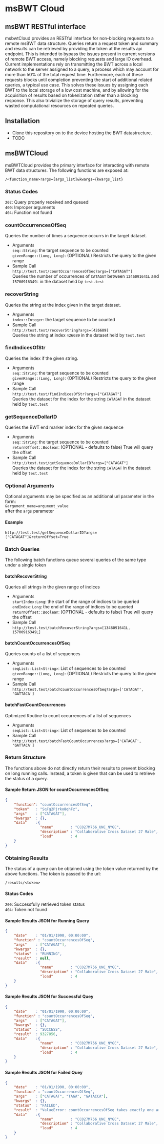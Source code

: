 # msBWT Cloud

## msBWT RESTful interface

msbwtCloud provides an RESTful interface for non-blocking requests to a remote msBWT data structure.
Queries return a request token and summary and results can be retrieved by providing the token at the results api endpoint.
This is intended to bypass the issues present in current versions of remote BWT access, namely blocking requests and large IO overhead.
Current implementations rely on transmitting the BWT across a local network to the server assigned to a query, a process which may account for more than 50% of the total request time.
Furthermore, each of these requests blocks until completion preventing the start of additional related queries, a typical use case.
This solves these issues by assigning each BWT to the local storage of a low cost machine,
and by allowing for the acquisition of results based on tokenization rather than a blocking response.
This also trivialize the storage of query results, preventing wasted computational resources on repeated queries.

## Installation

- Clone this repository on to the device hosting the BWT datastructure.
- TODO

## msBWTCloud

msBWTCloud provides the primary interface for interacting with remote BWT data structures. The following functions are exposed at:

`/<function_name>?args=[args_list]&kwargs={kwargs_list}`

### Status Codes

`202`: Query properly received and queued  
`400`: Improper arguments  
`404`: Function not found

### countOccurrencesOfSeq

Queries the number of times a sequence occurrs in the target dataset.

- Arguments  
    `seq::String`: the target sequence to be counted  
    `givenRange::(Long, Long)`: (OPTIONAL) Restricts the query to the given range
- Sample Call  
`http://test.test/countOccurrencesOfSeq?args=["CATAGAT"]`  
Queries the number of occurrences of `CATAGAT` between
`1346091641L` and `15700916349L` in the dataset held by `test.test`

### recoverString

Queries the string at the index given in the target dataset.

- Arguments  
    `index::Integer`: the target sequence to be counted  
- Sample Call  
`http://test.test/recoverString?args=[426689]`  
Queries the string at index `426689` in the dataset held by `test.test`

### findIndicesOfStr

Queries the index if the given string.

- Arguments  
    `seq::String`: the target sequence to be counted  
    `givenRange::(Long, Long)`: (OPTIONAL) Restricts the query to the given range  
- Sample Call  
`http://test.test/findIndicesOfStr?args=["CATAGAT"]`  
Queries the dataset for the index for the string `CATAGAT` in the dataset held by `test.test`

### getSequenceDollarID

Queries the BWT end marker index for the given sequence

- Arguments  
    `seq::String`: the target sequence to be counted  
    `returnOffset::Boolean`: (OPTIONAL - defaults to false) True will query the offset
- Sample Call  
`http://test.test/getSequenceDollarID?args=["CATAGAT"]`  
Queries the dataset for the index for the string `CATAGAT` in the dataset held by `test.test`

### Optional Arguments

Optional arguments may be specified as an additional url parameter in the form:  
`&argument_name=argument_value`  
after the `args` parameter

#### Example

`http://test.test/getSequenceDollarID?args=["CATAGAT"]&returnOffset=True` 

### Batch Queries

The following batch functions queue several queries of the same type under a single token

#### batchRecoverString

Queries all strings in the given range of indices

- Arguments  
    `startIndex:Long`: the start of the range of indices to be queried  
    `endIndex:Long`: the end of the range of indices to be queried  
    `returnOffset::Boolean`: (OPTIONAL - defaults to false) True will query the offset
- Sample Call  
`http://test.test/batchRecoverString?args=[1346091641L, 15700916349L]`

#### batchCountOccurrencesOfSeq

Queries counts of a list of sequences

- Arguments  
    `seqList::List<String>`: List of sequences to be counted  
    `givenRange::(Long, Long)`: (OPTIONAL) Restricts the query to the given range
- Sample Call  
`http://test.test/batchCountOccurrencesOfSeq?args=['CATAGAT', 'GATTACA']`

#### batchFastCountOccurrences

Optimized Routine to count occurrences of a list of sequences

- Arguments  
    `seqList::List<String>`: List of sequences to be counted  
- Sample Call  
`http://test.test/batchFastCountOccurrences?args=['CATAGAT', 'GATTACA']`

### Return Structure

The functions above do not directly return their results to prevent blocking on long running calls. Instead, a token is given that can be used to retrieve the status of a query.  

#### Sample Return JSON for countOccurrencesOfSeq

```json
{
    "function": "countOccurrencesOfSeq",
    "token"   : "SqFg2Pjrko8qhFz",
    "args"    : ["CATAGAT"],
    "kwargs"  : {},
    "data"    :{
                "name"        : "CC027M756_UNC_NYGC",
                "description" : "Collaborative Cross Dataset 27 Male",
                "load"        : 4
    }
}
```

### Obtaining Results

The status of a query can be obtained using the token value returned by the above functions. The token is passed to the url:  

`/results/<token>`

#### Status Codes

`200`: Successfully retrieved token status  
`404`: Token not found  

#### Sample Results JSON for Running Query

``` json
{
    "date"    : "01/01/1990, 00:00:00",
    "function" : "countOccurrencesOfSeq",
    "args"    : ["CATAGAT"],
    "kwargs"  : {},
    "status"  : "RUNNING",
    "result"  : null,
    "data"    :{
                "name"        : "CC027M756_UNC_NYGC",
                "description" : "Collaborative Cross Dataset 27 Male",
                "load"        : 4
    }
}
```

#### Sample Results JSON for Successful Quey

```json
{
    "date"    : "01/01/1990, 00:00:00",
    "function" : "countOccurrencesOfSeq",
    "args"    : ["CATAGAT"],
    "kwargs"  : {},
    "status"  : "SUCCESS",
    "result"  : 9327856,
    "data"    :{
                "name"        : "CC027M756_UNC_NYGC",
                "description" : "Collaborative Cross Dataset 27 Male",
                "load"        : 4
    }
}
```

#### Sample Results JSON for Failed Quey

``` json
{
    "date"    : "01/01/1990, 00:00:00",
    "function" : "countOccurrencesOfSeq",
    "args"    : ["CATAGAT", "TAGA", "GATACCA"],
    "kwargs"  : {},
    "status"  : "FAILED",
    "result"  : "ValueError: countOccurrencesOfSeq takes exactly one argument",
    "data"    :{
                "name"        : "CC027M756_UNC_NYGC",
                "description" : "Collaborative Cross Dataset 27 Male",
                "load"        : 4
    }
}
```